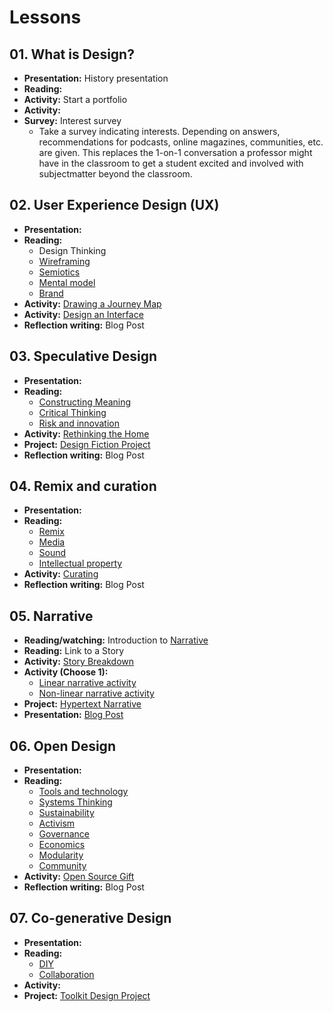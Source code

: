 # Lessons

## 01. What is Design?
- **Presentation:** History presentation
- **Reading:**
- **Activity:** Start a portfolio
- **Activity:** 
- **Survey:** Interest survey
  - Take a survey indicating interests. Depending on answers, recommendations for podcasts, online magazines, communities, etc. are given. This replaces the 1-on-1 conversation a professor might have in the classroom to get a student excited and involved with subjectmatter beyond the classroom.



## 02. User Experience Design (UX)
- **Presentation:**
- **Reading:**
  - Design Thinking
  - [Wireframing](../topics/wireframing.md)
  - [Semiotics](../topics/semiotics.md)
  - [Mental model](../topics/mental-model.md)
  - [Brand](../topics/brand.md)
- **Activity:** [Drawing a Journey Map](../practice/drawing-a-journey-map.md)
- **Activity:** [Design an Interface](../practice/design-an-interface.md)
- **Reflection writing:** Blog Post

## 03. Speculative Design
- **Presentation:**
- **Reading:**
  - [Constructing Meaning](../topics/critical-thinking.md)
  - [Critical Thinking](../topics/critical-thinking.md)
  - [Risk and innovation](../topics/risk-and-innovation.md)
- **Activity:** [Rethinking the Home](../practice/rethinking-the-home.md)
- **Project:** [Design Fiction Project](../projects/design-fiction-project.md)
- **Reflection writing:** Blog Post

## 04. Remix and curation
- **Presentation:**
- **Reading:**
  - [Remix](../topics/remix.md)
  - [Media](../topics/media.md)
  - [Sound](../topics/sound.md)
  - [Intellectual property](../topics/intellectual-property.md)
- **Activity:** [Curating](../practice/curating-for-an-idea.md)
- **Reflection writing:** Blog Post

## 05. Narrative
- **Reading/watching:** Introduction to [Narrative](../topics/narrative.md)
- **Reading:** Link to a Story
- **Activity:** [Story Breakdown](practice/story_breakdown.md)
- **Activity (Choose 1):**
  - [Linear narrative activity](../practice/linear_narrative.md)
  - [Non-linear narrative activity](../practice/non-linear_narrative.md)
- **Project:** [Hypertext Narrative](../projects/hypertext_narrative_project.md)
- **Presentation:** [Blog Post](../practice/blog_post_narrative.md)

## 06. Open Design
- **Presentation:**
- **Reading:**
  - [Tools and technology](../topics/tools-and-technology.md)
  - [Systems Thinking](../topics/systems-thinking.md)
  - [Sustainability](../topics/sustainability.md)
  - [Activism](../topics/activism.md)
  - [Governance](../topics/governance.md)
  - [Economics](../topics/economics.md)
  - [Modularity](../topics/modularity.md)
  - [Community](../topics/community.md)
- **Activity:** [Open Source Gift](../practice/open_source_gift.md)
- **Reflection writing:** Blog Post

## 07. Co-generative Design
- **Presentation:**
- **Reading:**
  - [DIY](../topics/diy.md)
  - [Collaboration](../topics/collaboration.md)
- **Activity:**
- **Project:** [Toolkit Design Project](../projects/toolkit-design-project.md)
